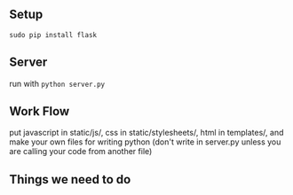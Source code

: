 ## Setup

`sudo pip install flask`

## Server

run with `python server.py`

## Work Flow

put javascript in static/js/, css in static/stylesheets/, html in templates/, and make your own files for writing python (don't write in server.py unless you are calling your code from another file)

## Things we need to do
